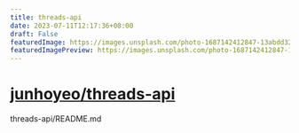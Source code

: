 ```yaml
---
title: threads-api
date: 2023-07-11T12:17:36+08:00
draft: False
featuredImage: https://images.unsplash.com/photo-1687142412847-13abdd32c149?ixid=M3w0NjAwMjJ8MHwxfHJhbmRvbXx8fHx8fHx8fDE2ODkwNDkwMTh8&ixlib=rb-4.0.3
featuredImagePreview: https://images.unsplash.com/photo-1687142412847-13abdd32c149?ixid=M3w0NjAwMjJ8MHwxfHJhbmRvbXx8fHx8fHx8fDE2ODkwNDkwMTh8&ixlib=rb-4.0.3
---
```


# [junhoyeo/threads-api](https://github.com/junhoyeo/threads-api)

threads-api/README.md
